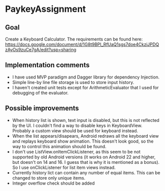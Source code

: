 # PaykeyAssignment

## Goal
Create a Keyboard Calculator. The requirements can be found here: https://docs.google.com/document/d/1G8t9BPI_RfUaQ1sgs7doe4CkziJPDQzAyOs9zuCe7gA/edit?usp=sharing

## Implementation comments

* I have used MVP paradigm and Dagger library for dependency Injection.
* Simple line-by line file storage is used to store input history.
* I haven't created unit tests except for ArithmeticEvaluator that I used for debugging of the evaluator.

## Possible improvements 

* When history list is shown, text input is disabled, but this is not reflected by the UI. I couldn't find a way to disable keys in KeyboardView. Probably a custom view should be used for keyboard instead.
* When the list appears/disapears, Android redraws all the keyboard view and replays keyboard show animation. This doesn't look good, so the way to control this animation should be found.
* I don't use ListView.onItemClickListener, as this seem to be not supported by old Android versions (it works on Android 22 and higher, but doesn't on 14 and 16. I guess that is why it is mentioned as a bonus). So I use onClickListener for list item views instead.
* Currently history lict can contain any number of equal items. This can be changed to store only unique items.
* Integer overflow check should be added
